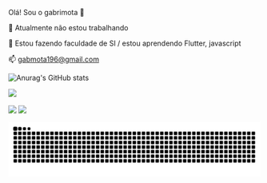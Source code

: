 Olá! Sou o gabrimota 👋

🔭 Atualmente não estou trabalhando

🌱 Estou fazendo faculdade de SI / estou aprendendo Flutter, javascript

📫 gabmota196@gmail.com




 ![Anurag's GitHub stats](https://github-readme-stats.vercel.app/api?username=gabrimota&show_icons=true&theme=tokyonight) <!-- [![Top Langs](https://github-readme-stats.vercel.app/api/top-langs/?username=gabrimota&showicons=true&theme=tokyonight)](https://github.com/anuraghazra/github-readme-stats) -->
     <div>
     <img height="140em" src="https://github-readme-stats.vercel.app/api/top-langs/?username=gabrimota&layout=compact&langs_count=7&theme=tokyonight"/>
  </a>
</div>

<div> 
  <a href="https://www.instagram.com/bomfim_gab/" align="left" target="_blank"><img src="https://img.shields.io/badge/-Instagram-%23E4405F?style=for-the-badge&logo=instagram&logoColor=white" target="_blank"></a>
  <a href="https://www.linkedin.com/in/gabriel-bomfim-mota-da-silva-38a525258/" target="_blank"><img src="https://img.shields.io/badge/-LinkedIn-%230077B5?style=for-the-badge&logo=linkedin&logoColor=white" target="_blank"></a> 
  
</div>



![snake gif](https://github.com/gabrimota/gabrimota/blob/output/github-contribution-grid-snake.svg)

